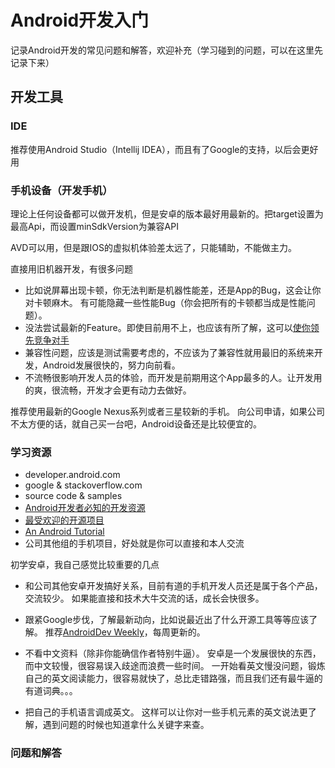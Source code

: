 # Android开发入门

记录Android开发的常见问题和解答，欢迎补充（学习碰到的问题，可以在这里先记录下来）

## 开发工具

### IDE

推荐使用Android Studio（Intellij IDEA），而且有了Google的支持，以后会更好用

### 手机设备（开发手机）

理论上任何设备都可以做开发机，但是安卓的版本最好用最新的。把target设置为最高Api，而设置minSdkVersion为兼容API

AVD可以用，但是跟IOS的虚拟机体验差太远了，只能辅助，不能做主力。

直接用旧机器开发，有很多问题

-   比如说屏幕出现卡顿，你无法判断是机器性能差，还是App的Bug，这会让你对卡顿麻木。
    有可能隐藏一些性能Bug（你会把所有的卡顿都当成是性能问题）。
-   没法尝试最新的Feature。即使目前用不上，也应该有所了解，这可以[使你领先竞争对手](http://www.youtube.com/watch?feature=player_embedded&v=GcNNx2zdXN4)
-   兼容性问题，应该是测试需要考虑的，不应该为了兼容性就用最旧的系统来开发，Android发展很快的，努力向前看。
-   不流畅很影响开发人员的体验，而开发是前期用这个App最多的人。让开发用的爽，很流畅，开发才会更有动力去做好。

推荐使用最新的Google Nexus系列或者三星较新的手机。
向公司申请，如果公司不太方便的话，就自己买一台吧，Android设备还是比较便宜的。

### 学习资源

-   developer.android.com
-   google & stackoverflow.com
-   source code & samples
-   [Android开发者必知的开发资源](http://www.importnew.com/3988.html)
-   [最受欢迎的开源项目](http://www.csdn.net/article/tag/%E6%9C%80%E5%8F%97%E6%AC%A2%E8%BF%8E%E7%9A%84%E5%BC%80%E6%BA%90%E9%A1%B9%E7%9B%AE)
-   [An Android Tutorial](http://www.vogella.com/articles/Android/article.html)
-   公司其他组的手机项目，好处就是你可以直接和本人交流

初学安卓，我自己感觉比较重要的几点

-   和公司其他安卓开发搞好关系，目前有道的手机开发人员还是属于各个产品，交流较少。
如果能直接和技术大牛交流的话，成长会快很多。

-   跟紧Google步伐，了解最新动向，比如说最近出了什么开源工具等等应该了解。
推荐[AndroidDev Weekly](http://androiddevweekly.com/)，每周更新的。

-   不看中文资料（除非你能确信作者特别牛逼）。
安卓是一个发展很快的东西，而中文较慢，很容易误入歧途而浪费一些时间。
一开始看英文慢没问题，锻炼自己的英文阅读能力，很容易就快了，总比走错路强，而且我们还有最牛逼的有道词典。。。

-   把自己的手机语言调成英文。
这样可以让你对一些手机元素的英文说法更了解，遇到问题的时候也知道拿什么关键字来查。

### 问题和解答


